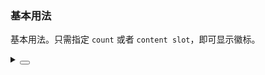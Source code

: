 ### 基本用法

基本用法。只需指定 `count` 或者 `content slot`，即可显示徽标。

<div class="cell-demo vp-raw">
  <yc-space :size="40">
    <yc-badge :count="9">
      <yc-avatar shape="square" />
    </yc-badge>
    <yc-badge :count="9" dot :dotStyle="{ width: '10px', height: '10px' }">
      <yc-avatar shape="square" />
    </yc-badge>
    <yc-badge :dotStyle="{ height: '16px', width: '16px', fontSize: '14px' }">
      <template #content>
        <IconClockCircle
          :style="{ verticalAlign: 'middle', color: 'var(--color-text-2)' }"
        />
      </template>
      <yc-avatar shape="square" />
    </yc-badge>
  </yc-space>
</div>

<details>
<summary>
 <button class="code-btn"  >
    <icon-code />
 </button>
</summary>

```vue
<template>
  <yc-space :size="40">
    <yc-badge :count="9">
      <yc-avatar shape="square" />
    </yc-badge>
    <yc-badge
      :count="9"
      dot
      :dotStyle="{ width: '10px', height: '10px' }">
      <yc-avatar shape="square" />
    </yc-badge>
    <yc-badge :dotStyle="{ height: '16px', width: '16px', fontSize: '14px' }">
      <template #content>
        <IconClockCircle
          :style="{ verticalAlign: 'middle', color: 'var(--color-text-2)' }" />
      </template>
      <yc-avatar shape="square" />
    </yc-badge>
  </yc-space>
</template>
```

</details>
